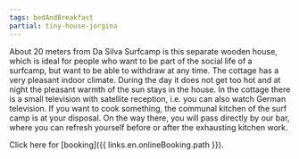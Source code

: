 ```yaml
---
tags: bedAndBreakfast
partial: tiny-house-jorgina
---
```



About 20 meters from Da Silva Surfcamp is this separate wooden house, which is ideal for people who want to be part of the social life of a surfcamp, but want to be able to withdraw at any time. The cottage has a very pleasant indoor climate. During the day it does not get too hot and at night the pleasant warmth of the sun stays in the house. In the cottage there is a small television with satellite reception, i.e. you can also watch German television. If you want to cook something, the communal kitchen of the surf camp is at your disposal. On the way there, you will pass directly by our bar, where you can refresh yourself before or after the exhausting kitchen work.

Click here for [booking]({{ links.en.onlineBooking.path }}).
